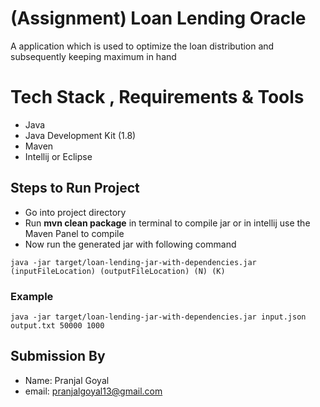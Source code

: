 # (Assignment) Loan Lending Oracle
A application which is used to optimize the loan distribution and subsequently keeping maximum in hand

# Tech Stack , Requirements & Tools
- Java
- Java Development Kit (1.8)
- Maven
- Intellij or Eclipse


## Steps to Run Project
- Go into project directory 
- Run **mvn clean package** in terminal to compile jar or in intellij use the Maven Panel to compile
- Now run the generated jar with following command
```
java -jar target/loan-lending-jar-with-dependencies.jar (inputFileLocation) (outputFileLocation) (N) (K)
```

### Example
```
java -jar target/loan-lending-jar-with-dependencies.jar input.json output.txt 50000 1000
```

## Submission By
- Name: Pranjal Goyal 
- email: pranjalgoyal13@gmail.com
